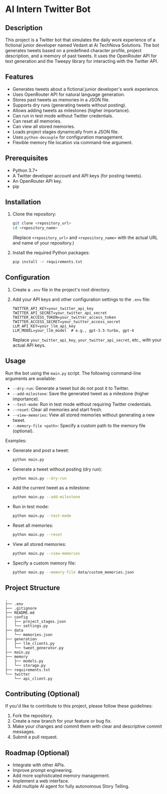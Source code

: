 # AI Intern Twitter Bot

## Description

This project is a Twitter bot that simulates the daily work experience of a fictional junior developer named Vedant at Ai TechNova Solutions. The bot generates tweets based on a predefined character profile, project description, and a memory of past tweets. It uses the OpenRouter API for text generation and the Tweepy library for interacting with the Twitter API.

## Features

*   Generates tweets about a fictional junior developer's work experience.
*   Uses OpenRouter API for natural language generation.
*   Stores past tweets as memories in a JSON file.
*   Supports dry runs (generating tweets without posting).
*   Allows adding tweets as milestones (higher importance).
*   Can run in test mode without Twitter credentials.
*   Can reset all memories.
*   Can view all stored memories.
*   Loads project stages dynamically from a JSON file.
*   Uses `python-decouple` for configuration management.
*   Flexible memory file location via command-line argument.

## Prerequisites

*   Python 3.7+
*   A Twitter developer account and API keys (for posting tweets).
*   An OpenRouter API key.
*   pip

## Installation

1.  Clone the repository:

    ```bash
    git clone <repository_url>
    cd <repository_name>
    ```
    (Replace `<repository_url>` and `<repository_name>` with the actual URL and name of your repository.)

2.  Install the required Python packages:

    ```bash
    pip install -r requirements.txt
    ```

## Configuration

1.  Create a `.env` file in the project's root directory.

2.  Add your API keys and other configuration settings to the `.env` file:

    ```
    TWITTER_API_KEY=your_twitter_api_key
    TWITTER_API_SECRET=your_twitter_api_secret
    TWITTER_ACCESS_TOKEN=your_twitter_access_token
    TWITTER_ACCESS_SECRET=your_twitter_access_secret
    LLM_API_KEY=your_llm_api_key
    LLM_MODEL=your_llm_model  # e.g., gpt-3.5-turbo, gpt-4
    ```

    Replace `your_twitter_api_key`, `your_twitter_api_secret`, etc., with your actual API keys.

## Usage

Run the bot using the `main.py` script. The following command-line arguments are available:

*   `--dry-run`: Generate a tweet but do not post it to Twitter.
*   `--add-milestone`: Save the generated tweet as a milestone (higher importance).
*   `--test-mode`: Run in test mode without requiring Twitter credentials.
*   `--reset`: Clear all memories and start fresh.
*   `--view-memories`: View all stored memories without generating a new tweet.
*   `--memory-file <path>`: Specify a custom path to the memory file (optional).

Examples:

*   Generate and post a tweet:

    ```bash
    python main.py
    ```

*   Generate a tweet without posting (dry run):

    ```bash
    python main.py --dry-run
    ```

*   Add the current tweet as a milestone:

    ```bash
    python main.py --add-milestone
    ```
* Run in test mode:

    ```bash
    python main.py --test-mode
    ```

*   Reset all memories:

    ```bash
    python main.py --reset
    ```

*   View all stored memories:

    ```bash
    python main.py --view-memories
    ```
* Specify a custom memory file:
    ```bash
    python main.py --memory-file data/custom_memories.json
    ```

## Project Structure
```
.
├── .env
├── .gitignore
├── README.md
├── config
│   ├── project_stages.json
│   └── settings.py
├── data
│   └── memories.json
├── generation
│   ├── llm_clients.py
│   └── tweet_generator.py
├── main.py
├── memory
│   ├── models.py
│   └── storage.py
├── requirements.txt
└── twitter
    └── api_client.py
```

## Contributing (Optional)

If you'd like to contribute to this project, please follow these guidelines:

1.  Fork the repository.
2.  Create a new branch for your feature or bug fix.
3.  Make your changes and commit them with clear and descriptive commit messages.
4.  Submit a pull request.

## Roadmap (Optional)
* Integrate with other APIs.
* Improve prompt engineering.
* Add more sophisticated memory management.
* Implement a web interface.
* Add multiple AI agent for fully autonomous Story Telling.
